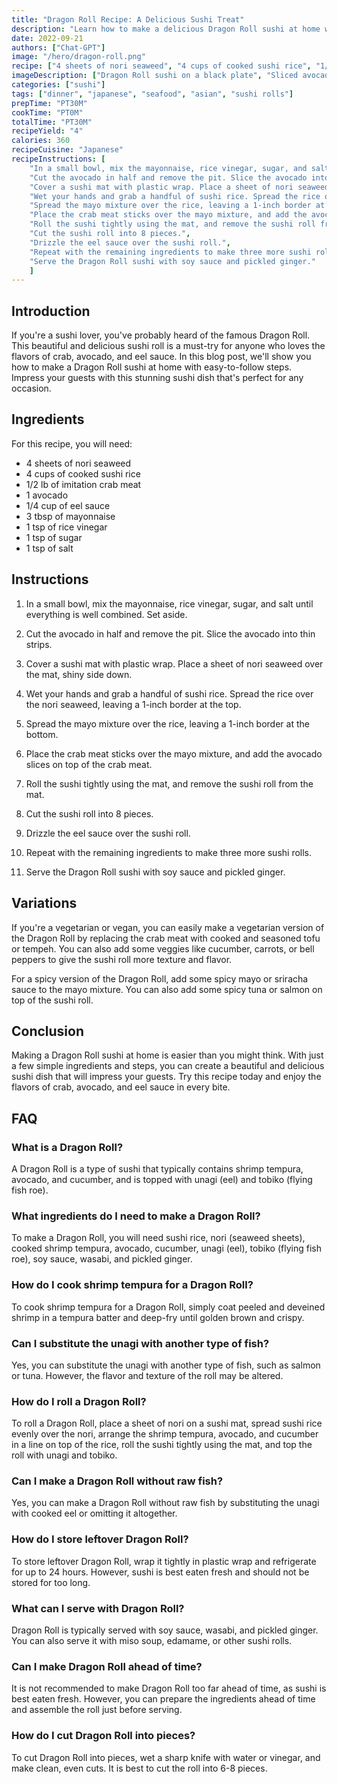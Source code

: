 ```yaml
---
title: "Dragon Roll Recipe: A Delicious Sushi Treat"
description: "Learn how to make a delicious Dragon Roll sushi at home with this easy recipe. Impress your guests with this beautiful and tasty dish that combines the flavors of crab, avocado, and eel sauce."
date: 2022-09-21
authors: ["Chat-GPT"]
image: "/hero/dragon-roll.png"
recipe: ["4 sheets of nori seaweed", "4 cups of cooked sushi rice", "1/2 lb of imitation crab meat", "1 avocado", "1/4 cup of eel sauce", "3 tbsp of mayonnaise", "1 tsp of rice vinegar", "1 tsp of sugar", "1 tsp of salt"]
imageDescription: ["Dragon Roll sushi on a black plate", "Sliced avocado on top of sushi roll", "Eel sauce dripping over the sushi", "Imitation crab sticks on top of sushi roll"]
categories: ["sushi"]
tags: ["dinner", "japanese", "seafood", "asian", "sushi rolls"]
prepTime: "PT30M"
cookTime: "PT0M"
totalTime: "PT30M"
recipeYield: "4"
calories: 360
recipeCuisine: "Japanese"
recipeInstructions: [
    "In a small bowl, mix the mayonnaise, rice vinegar, sugar, and salt until everything is well combined.",
    "Cut the avocado in half and remove the pit. Slice the avocado into thin strips.",
    "Cover a sushi mat with plastic wrap. Place a sheet of nori seaweed over the mat.",
    "Wet your hands and grab a handful of sushi rice. Spread the rice over the nori seaweed, leaving a 1-inch border at the top.",
    "Spread the mayo mixture over the rice, leaving a 1-inch border at the bottom.",
    "Place the crab meat sticks over the mayo mixture, and add the avocado slices on top of the crab meat.",
    "Roll the sushi tightly using the mat, and remove the sushi roll from the mat.",
    "Cut the sushi roll into 8 pieces.",
    "Drizzle the eel sauce over the sushi roll.",
    "Repeat with the remaining ingredients to make three more sushi rolls.",
    "Serve the Dragon Roll sushi with soy sauce and pickled ginger."
    ]
---
```


## Introduction

If you're a sushi lover, you've probably heard of the famous Dragon Roll. This beautiful and delicious sushi roll is a must-try for anyone who loves the flavors of crab, avocado, and eel sauce. In this blog post, we'll show you how to make a Dragon Roll sushi at home with easy-to-follow steps. Impress your guests with this stunning sushi dish that's perfect for any occasion.

## Ingredients

For this recipe, you will need:

- 4 sheets of nori seaweed
- 4 cups of cooked sushi rice
- 1/2 lb of imitation crab meat
- 1 avocado
- 1/4 cup of eel sauce
- 3 tbsp of mayonnaise
- 1 tsp of rice vinegar
- 1 tsp of sugar
- 1 tsp of salt

## Instructions

1. In a small bowl, mix the mayonnaise, rice vinegar, sugar, and salt until everything is well combined. Set aside.

2. Cut the avocado in half and remove the pit. Slice the avocado into thin strips.

3. Cover a sushi mat with plastic wrap. Place a sheet of nori seaweed over the mat, shiny side down.

4. Wet your hands and grab a handful of sushi rice. Spread the rice over the nori seaweed, leaving a 1-inch border at the top.

5. Spread the mayo mixture over the rice, leaving a 1-inch border at the bottom.

6. Place the crab meat sticks over the mayo mixture, and add the avocado slices on top of the crab meat.

7. Roll the sushi tightly using the mat, and remove the sushi roll from the mat.

8. Cut the sushi roll into 8 pieces.

9. Drizzle the eel sauce over the sushi roll.

10. Repeat with the remaining ingredients to make three more sushi rolls.

11. Serve the Dragon Roll sushi with soy sauce and pickled ginger.

## Variations

If you're a vegetarian or vegan, you can easily make a vegetarian version of the Dragon Roll by replacing the crab meat with cooked and seasoned tofu or tempeh. You can also add some veggies like cucumber, carrots, or bell peppers to give the sushi roll more texture and flavor.

For a spicy version of the Dragon Roll, add some spicy mayo or sriracha sauce to the mayo mixture. You can also add some spicy tuna or salmon on top of the sushi roll.

## Conclusion

Making a Dragon Roll sushi at home is easier than you might think. With just a few simple ingredients and steps, you can create a beautiful and delicious sushi dish that will impress your guests. Try this recipe today and enjoy the flavors of crab, avocado, and eel sauce in every bite.

## FAQ

### What is a Dragon Roll?

A Dragon Roll is a type of sushi that typically contains shrimp tempura, avocado, and cucumber, and is topped with unagi (eel) and tobiko (flying fish roe).

### What ingredients do I need to make a Dragon Roll?

To make a Dragon Roll, you will need sushi rice, nori (seaweed sheets), cooked shrimp tempura, avocado, cucumber, unagi (eel), tobiko (flying fish roe), soy sauce, wasabi, and pickled ginger.

### How do I cook shrimp tempura for a Dragon Roll?

To cook shrimp tempura for a Dragon Roll, simply coat peeled and deveined shrimp in a tempura batter and deep-fry until golden brown and crispy.

### Can I substitute the unagi with another type of fish?

Yes, you can substitute the unagi with another type of fish, such as salmon or tuna. However, the flavor and texture of the roll may be altered.

### How do I roll a Dragon Roll?

To roll a Dragon Roll, place a sheet of nori on a sushi mat, spread sushi rice evenly over the nori, arrange the shrimp tempura, avocado, and cucumber in a line on top of the rice, roll the sushi tightly using the mat, and top the roll with unagi and tobiko.

### Can I make a Dragon Roll without raw fish?

Yes, you can make a Dragon Roll without raw fish by substituting the unagi with cooked eel or omitting it altogether.

### How do I store leftover Dragon Roll?

To store leftover Dragon Roll, wrap it tightly in plastic wrap and refrigerate for up to 24 hours. However, sushi is best eaten fresh and should not be stored for too long.

### What can I serve with Dragon Roll?

Dragon Roll is typically served with soy sauce, wasabi, and pickled ginger. You can also serve it with miso soup, edamame, or other sushi rolls.

### Can I make Dragon Roll ahead of time?

It is not recommended to make Dragon Roll too far ahead of time, as sushi is best eaten fresh. However, you can prepare the ingredients ahead of time and assemble the roll just before serving.

### How do I cut Dragon Roll into pieces?

To cut Dragon Roll into pieces, wet a sharp knife with water or vinegar, and make clean, even cuts. It is best to cut the roll into 6-8 pieces.